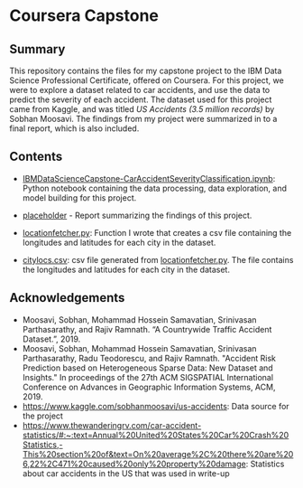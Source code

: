 # Coursera Capstone

## Summary

This repository contains the files for my capstone project to the IBM Data Science Professional Certificate, offered on Coursera. For this project, we were to explore a dataset 
related to car accidents, and use the data to predict the severity of each accident. The dataset used for this project came from Kaggle, and was titled 
*US Accidents (3.5 million records)* by Sobhan Moosavi. The findings from my project were summarized in to a final report, which is also included.

## Contents

- [IBMDataScienceCapstone-CarAccidentSeverityClassification.ipynb](https://github.com/Chris95cam/Coursera_Capstone/blob/master/IBMDataScienceCapstone-CarAccidentSeverityClassification.ipynb): Python notebook containing the data processing, data exploration, and model building for this project. 

- [placeholder](placeholder) - Report summarizing the findings of this project.

- [locationfetcher.py](https://github.com/Chris95cam/Coursera_Capstone/blob/master/locationfetcher.py): Function I wrote that creates a csv file containing the longitudes and latitudes for each city in the dataset.

- [citylocs.csv](https://github.com/Chris95cam/Coursera_Capstone/blob/master/citylocs.csv): csv file generated from [locationfetcher.py](https://github.com/Chris95cam/Coursera_Capstone/blob/master/locationfetcher.py). The file contains the longitudes and latitudes for each city in the dataset.

## Acknowledgements

- Moosavi, Sobhan, Mohammad Hossein Samavatian, Srinivasan Parthasarathy, and Rajiv Ramnath. “A Countrywide Traffic Accident Dataset.”, 2019.
- Moosavi, Sobhan, Mohammad Hossein Samavatian, Srinivasan Parthasarathy, Radu Teodorescu, and Rajiv Ramnath. "Accident Risk Prediction based on Heterogeneous Sparse Data: New
  Dataset and Insights." In proceedings of the 27th ACM SIGSPATIAL International Conference on Advances in Geographic Information Systems, ACM, 2019.
- https://www.kaggle.com/sobhanmoosavi/us-accidents: Data source for the project
- https://www.thewanderingrv.com/car-accident-statistics/#:~:text=Annual%20United%20States%20Car%20Crash%20Statistics,-This%20section%20of&text=On%20average%2C%20there%20are%206,22%2C471%20caused%20only%20property%20damage: Statistics about car accidents in the US that was used in write-up
